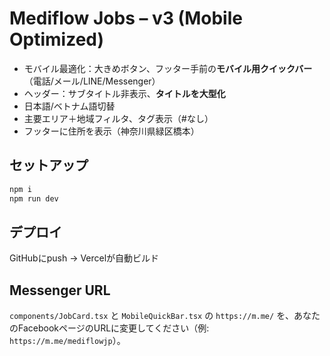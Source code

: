 # Mediflow Jobs – v3 (Mobile Optimized)
- モバイル最適化：大きめボタン、フッター手前の**モバイル用クイックバー**（電話/メール/LINE/Messenger）
- ヘッダー：サブタイトル非表示、**タイトルを大型化**
- 日本語/ベトナム語切替
- 主要エリア＋地域フィルタ、タグ表示（#なし）
- フッターに住所を表示（神奈川県緑区橋本）

## セットアップ
```bash
npm i
npm run dev
```

## デプロイ
GitHubにpush → Vercelが自動ビルド

## Messenger URL
`components/JobCard.tsx` と `MobileQuickBar.tsx` の `https://m.me/` を、あなたのFacebookページのURLに変更してください（例: `https://m.me/mediflowjp`）。

